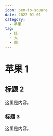 ```yaml
---
icon: pen-to-square
date: 2022-01-01
category:
  - 苹果
tag:
  - 红
  - 大
  - 圆
---
```


# 苹果 1
<!-- more -->
## 标题 2

这里是内容。

### 标题 3

这里是内容。
